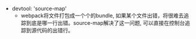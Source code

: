 * devtool: 'source-map'
    * webpack将文件打包成一个个的bundle, 如果某个文件出错，将很难去追踪到底是哪一行出错。source-map解决了这一问题, 可以直接在控制台追踪到源代码的出错行。
